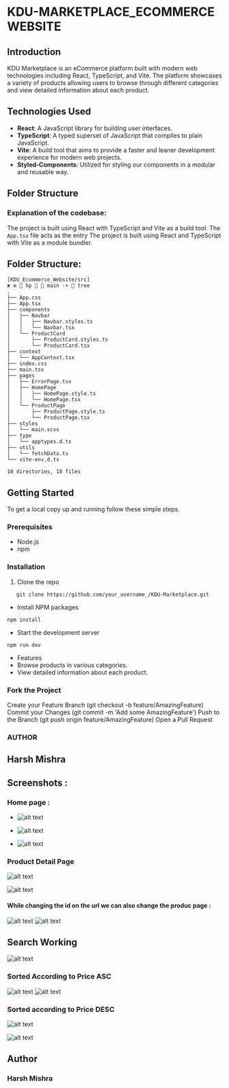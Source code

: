# KDU-MARKETPLACE_ECOMMERCE WEBSITE

## Introduction
KDU Marketplace is an eCommerce platform built with modern web technologies including React, TypeScript, and Vite. The platform showcases a variety of products allowing users to browse through different categories and view detailed information about each product.

## Technologies Used
- **React**: A JavaScript library for building user interfaces.
- **TypeScript**: A typed superset of JavaScript that compiles to plain JavaScript.
- **Vite**: A build tool that aims to provide a faster and leaner development experience for modern web projects.
- **Styled-Components**: Utilized for styling our components in a modular and reusable way.

## Folder Structure





### Explanation of the codebase:
The project is built using React with TypeScript and Vite as a build tool. The `App.tsx` file acts as the entry
The project is built using React and TypeScript with Vite as a module bundler. 


## Folder Structure: 
 ```              
[KDU_Ecommerce_Website/src]
 ✘ ⚙  hp   main -+  tree
.
├── App.css
├── App.tsx
├── components
│   ├── Navbar
│   │   ├── Navbar.styles.ts
│   │   └── Navbar.tsx
│   └── ProductCard
│       ├── ProductCard.styles.ts
│       └── ProductCard.tsx
├── context
│   └── AppContext.tsx
├── index.css
├── main.tsx
├── pages
│   ├── ErrorPage.tsx
│   ├── HomePage
│   │   ├── HomePage.style.ts
│   │   └── HomePage.tsx
│   └── ProductPage
│       ├── ProductPage.style.ts
│       └── ProductPage.tsx
├── styles
│   └── main.scss
├── type
│   └── apptypes.d.ts
├── utils
│   └── fetchData.ts
└── vite-env.d.ts

10 directories, 18 files
```



## Getting Started
To get a local copy up and running follow these simple steps.

### Prerequisites
- Node.js
- npm

### Installation
1. Clone the repo
```
   git clone https://github.com/your_username_/KDU-Marketplace.git

```
- Install NPM packages
```
npm install
```
- Start the development server

```
npm run dev
```
- Features
- Browse products in various categories.
- View detailed information about each product.

### Fork the Project
Create your Feature Branch (git checkout -b feature/AmazingFeature)
Commit your Changes (git commit -m 'Add some AmazingFeature')
Push to the Branch (git push origin feature/AmazingFeature)
Open a Pull Request


### AUTHOR
## Harsh Mishra

## Screenshots : 
### Home page :
- ![alt text](image.png)
  
- ![alt text](image-1.png)

- ![alt text](image-2.png)


###  Product Detail Page
![alt text](image-3.png)

![alt text](image-4.png)

#### While changing the id on the url we can also change the produc page : 
![alt text](image-5.png)
![alt text](image-6.png)

## Search Working
![alt text](image-7.png)

### Sorted According to Price ASC
![alt text](image-8.png)
![alt text](image-11.png)

### Sorted  according to Price DESC
![alt text](image-9.png)

![alt text](image-10.png)

## Author 
### Harsh Mishra